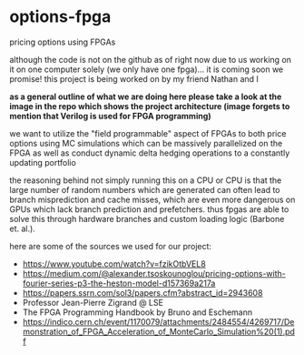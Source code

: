 # options-fpga

pricing options using FPGAs

although the code is not on the github as of right now due to us working on it on one computer solely (we only have one fpga)... it is coming soon we promise! this project is being worked on by my friend Nathan and I

**as a general outline of what we are doing here please take a look at the image in the repo which shows the project architecture (image forgets to mention that Verilog is used for FPGA programming)**

we want to utilize the "field programmable" aspect of FPGAs to both price options using MC simulations which can be massively parallelized on the FPGA as well as conduct dynamic delta hedging operations to a constantly updating portfolio

the reasoning behind not simply running this on a CPU or CPU is that the large number of random numbers which are generated can often lead to branch misprediction and cache misses, which are even more dangerous on GPUs which lack branch prediction and prefetchers. thus fpgas are able to solve this through hardware branches and custom loading logic (Barbone et. al.).

here are some of the sources we used for our project: 
 - https://www.youtube.com/watch?v=fzikOtbVEL8
 - https://medium.com/@alexander.tsoskounoglou/pricing-options-with-fourier-series-p3-the-heston-model-d157369a217a
 - https://papers.ssrn.com/sol3/papers.cfm?abstract_id=2943608
 - Professor Jean-Pierre Zigrand @ LSE
 - The FPGA Programming Handbook by Bruno and Eschemann
 - https://indico.cern.ch/event/1170079/attachments/2484554/4269717/Demonstration_of_FPGA_Acceleration_of_MonteCarlo_Simulation%20(1).pdf
